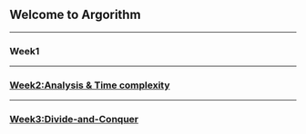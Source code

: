 ## Welcome to Argorithm
___
### Week1

___
### [Week2:Analysis & Time complexity](https://gunayeon.github.io/Argorithm-Assignment1/)

___
### [Week3:Divide-and-Conquer](https://gunayeon.github.io/Argorithm-DivideandConquer/)
